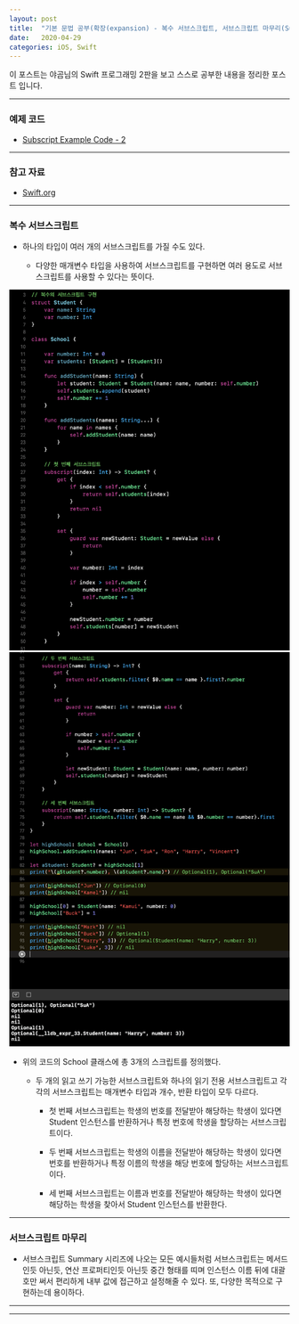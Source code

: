 ```yaml
---
layout: post
title:  "기본 문법 공부(확장(expansion) - 복수 서브스크립트, 서브스크립트 마무리(Subscript))"
date:   2020-04-29
categories: iOS, Swift
---
```


이 포스트는 야곰님의 Swift 프로그래밍 2판을 보고 스스로 공부한 내용을 정리한 포스트 입니다.

- - -

### 예제 코드

- [Subscript Example Code - 2](https://github.com/VincentGeranium/Swift-Study/tree/master/2020-04-29-SubscriptExampleCode-2.playground)

- - -

### 참고 자료

- [Swift.org](https://docs.swift.org/swift-book/LanguageGuide/Subscripts.html)

- - -

### 복수 서브스크립트

- 하나의 타입이 여러 개의 서브스크립트를 가질 수도 있다.

    - 다양한 매개변수 타입을 사용하여 서브스크립트를 구현하면 여러 용도로 서브스크립트를 사용할 수 있다는 뜻이다.
    
<img width="1058" alt="subscriptImage-2" src="https://github.com/VincentGeranium/VincentGeranium.github.io/blob/master/assets/img/subscriptImage-2.png?raw=true">
<img width="1058" alt="subscriptImage-3" src="https://github.com/VincentGeranium/VincentGeranium.github.io/blob/master/assets/img/subscriptImage-3.png?raw=true">

- 위의 코드의 School 클래스에 총 3개의 스크립트를 정의했다.

    - 두 개의 읽고 쓰기 가능한 서브스크립트와 하나의 읽기 전용 서브스크립트고 각각의 서브스크립트는 매개변수 타입과 개수, 반환 타입이 모두 다르다.
    
        - 첫 번째 서브스크립트는 학생의 번호를 전달받아 해당하는 학생이 있다면 Student 인스턴스를 반환하거나 특정 번호에 학생을 할당하는 서브스크립트이다.
        
        - 두 번째 서브스크립트는 학생의 이름을 전달받아 해당하는 학생이 있다면 번호를 반환하거나 특정 이름의 학생을 해당 번호에 할당하는 서브스크립트이다.
        
        - 세 번째 서브스크립트는 이름과 번호를 전달받아 해당하는 학생이 있다면 해당하는 학생을 찾아서 Student 인스턴스를 반환한다.
        
- - -

### 서브스크립트 마무리

- 서브스크립트 Summary 시리즈에 나오는 모든 예시들처럼 서브스크립트는 메서드인듯 아닌듯, 연산 프로퍼티인듯 아닌듯 중간 형태를 띠며 인스턴스 이름 뒤에 대괄호만 써서 편리하게 내부 값에 접근하고 설정해줄 수 있다. 또, 다양한 목적으로 구현하는데 용이하다.

- - -
- - -